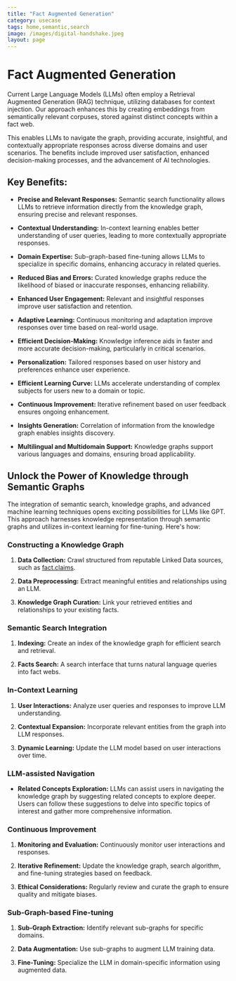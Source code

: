 ```yaml
---
title: "Fact Augmented Generation"
category: usecase
tags: home,semantic,search
image: /images/digital-handshake.jpeg
layout: page
---
```


# Fact Augmented Generation

Current Large Language Models (LLMs) often employ a Retrieval Augmented Generation (RAG) technique, utilizing databases for context injection. Our approach enhances this by creating embeddings from semantically relevant corpuses, stored against distinct concepts within a fact web.

This enables LLMs to navigate the graph, providing accurate, insightful, and contextually appropriate responses across diverse domains and user scenarios. The benefits include improved user satisfaction, enhanced decision-making processes, and the advancement of AI technologies.

## Key Benefits:

- **Precise and Relevant Responses:** Semantic search functionality allows LLMs to retrieve information directly from the knowledge graph, ensuring precise and relevant responses.
  
- **Contextual Understanding:** In-context learning enables better understanding of user queries, leading to more contextually appropriate responses.
  
- **Domain Expertise:** Sub-graph-based fine-tuning allows LLMs to specialize in specific domains, enhancing accuracy in related queries.
  
- **Reduced Bias and Errors:** Curated knowledge graphs reduce the likelihood of biased or inaccurate responses, enhancing reliability.
  
- **Enhanced User Engagement:** Relevant and insightful responses improve user satisfaction and retention.
  
- **Adaptive Learning:** Continuous monitoring and adaptation improve responses over time based on real-world usage.
  
- **Efficient Decision-Making:** Knowledge inference aids in faster and more accurate decision-making, particularly in critical scenarios.
  
- **Personalization:** Tailored responses based on user history and preferences enhance user experience.
  
- **Efficient Learning Curve:** LLMs accelerate understanding of complex subjects for users new to a domain or topic.
  
- **Continuous Improvement:** Iterative refinement based on user feedback ensures ongoing enhancement.
  
- **Insights Generation:** Correlation of information from the knowledge graph enables insights discovery.
  
- **Multilingual and Multidomain Support:** Knowledge graphs support various languages and domains, ensuring broad applicability.

## Unlock the Power of Knowledge through Semantic Graphs

The integration of semantic search, knowledge graphs, and advanced machine learning techniques opens exciting possibilities for LLMs like GPT. This approach harnesses knowledge representation through semantic graphs and utilizes in-context learning for fine-tuning. Here's how:

### Constructing a Knowledge Graph

1. **Data Collection:** Crawl structured from reputable Linked Data sources, such as [fact.claims](https://fact.claims/).
  
2. **Data Preprocessing:** Extract meaningful entities and relationships using an LLM.
  
3. **Knowledge Graph Curation:** Link your retrieved entities and relationships to your existing facts.
  
### Semantic Search Integration

1. **Indexing:** Create an index of the knowledge graph for efficient search and retrieval.
  
2. **Facts Search:** A search interface that turns natural language queries into fact webs.

### In-Context Learning

1. **User Interactions:** Analyze user queries and responses to improve LLM understanding.
  
2. **Contextual Expansion:** Incorporate relevant entities from the graph into LLM responses.
  
3. **Dynamic Learning:** Update the LLM model based on user interactions over time.

### LLM-assisted Navigation

- **Related Concepts Exploration:** LLMs can assist users in navigating the knowledge graph by suggesting related concepts to explore deeper. Users can follow these suggestions to delve into specific topics of interest and gather more comprehensive information.

### Continuous Improvement

1. **Monitoring and Evaluation:** Continuously monitor user interactions and responses.
  
2. **Iterative Refinement:** Update the knowledge graph, search algorithm, and fine-tuning strategies based on feedback.
  
3. **Ethical Considerations:** Regularly review and curate the graph to ensure quality and mitigate biases.

### Sub-Graph-based Fine-tuning

1. **Sub-Graph Extraction:** Identify relevant sub-graphs for specific domains.
  
2. **Data Augmentation:** Use sub-graphs to augment LLM training data.
  
3. **Fine-Tuning:** Specialize the LLM in domain-specific information using augmented data.

